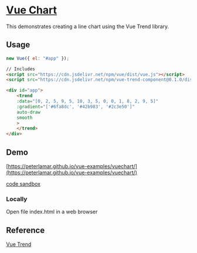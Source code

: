 # [Vue Chart](https://cinwell.com/vue-trend/)

This demonstrates creating a line chart using the Vue Trend library.

## Usage

```javascript
new Vue({ el: "#app" });
```

```html
// Includes
<script src="https://cdn.jsdelivr.net/npm/vue/dist/vue.js"></script>
<script src="https://cdn.jsdelivr.net/npm/vue-trend-component@0.1.0/dist/vue-trend-component.common.min.js"></script>

<div id="app">
    <trend
    :data="[0, 2, 5, 9, 5, 10, 3, 5, 0, 0, 1, 8, 2, 9, 5]"
    :gradient="['#6fa8dc', '#42b983', '#2c3e50']"
    auto-draw
    smooth
    >
    </trend>
</div>
```

## Demo

[https://peterlamar.github.io/vue-examples/vuechart/](https://peterlamar.github.io/vue-examples/vuechart/)

[code sandbox](https://codesandbox.io/s/nywkpy4q0) 

### Locally

Open file index.html in a web browser

## Reference

[Vue Trend](https://cinwell.com/vue-trend/)
